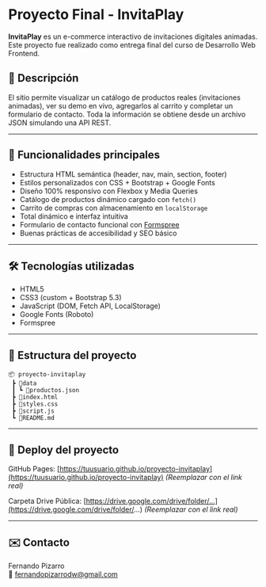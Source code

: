 # Proyecto Final - InvitaPlay

**InvitaPlay** es un e-commerce interactivo de invitaciones digitales animadas. Este proyecto fue realizado como entrega final del curso de Desarrollo Web Frontend.

## 🎯 Descripción

El sitio permite visualizar un catálogo de productos reales (invitaciones animadas), ver su demo en vivo, agregarlos al carrito y completar un formulario de contacto. Toda la información se obtiene desde un archivo JSON simulando una API REST.

---

## 🚀 Funcionalidades principales

- Estructura HTML semántica (header, nav, main, section, footer)
- Estilos personalizados con CSS + Bootstrap + Google Fonts
- Diseño 100% responsivo con Flexbox y Media Queries
- Catálogo de productos dinámico cargado con `fetch()`
- Carrito de compras con almacenamiento en `localStorage`
- Total dinámico e interfaz intuitiva
- Formulario de contacto funcional con [Formspree](https://formspree.io)
- Buenas prácticas de accesibilidad y SEO básico

---

## 🛠️ Tecnologías utilizadas

- HTML5
- CSS3 (custom + Bootstrap 5.3)
- JavaScript (DOM, Fetch API, LocalStorage)
- Google Fonts (Roboto)
- Formspree

---

## 📁 Estructura del proyecto

```
📦 proyecto-invitaplay
 ┣ 📂data
 ┃ ┗ 📜productos.json
 ┣ 📜index.html
 ┣ 📜styles.css
 ┣ 📜script.js
 ┗ 📜README.md
```

---

## 📡 Deploy del proyecto

GitHub Pages: [https://tuusuario.github.io/proyecto-invitaplay](https://tuusuario.github.io/proyecto-invitaplay) *(Reemplazar con el link real)*

Carpeta Drive Pública: [https://drive.google.com/drive/folder/...](https://drive.google.com/drive/folder/...) *(Reemplazar con el link real)*

---

## ✉️ Contacto

Fernando Pizarro  
📧 [fernandopizarrodw@gmail.com](mailto:fernandopizarrodw@gmail.com)
